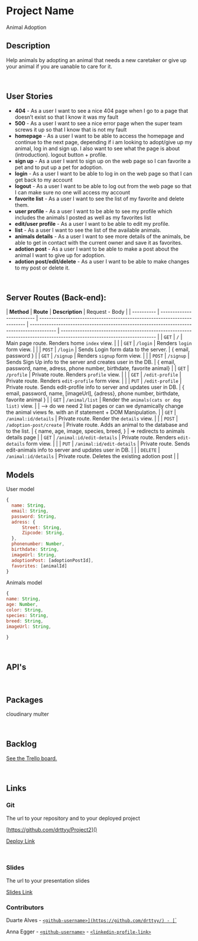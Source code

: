 # Project Name

Animal Adoption
<br>

## Description

Help animals by adopting an animal that needs a new caretaker or give up your animal if you are uanable to care for it.

<br>

## User Stories

- **404** - As a user I want to see a nice 404 page when I go to a page that doesn’t exist so that I know it was my fault
- **500** - As a user I want to see a nice error page when the super team screws it up so that I know that is not my fault
- **homepage** - As a user I want to be able to access the homepage and continue to the next page, depending if i am looking to adopt/give up my animal, log in and sign up. I also want to see what the page is about (introduction). logout button + profile.
- **sign up** - As a user I want to sign up on the web page so I can favorite a pet and to put up a pet for adoption.
- **login** - As a user I want to be able to log in on the web page so that I can get back to my account
- **logout** - As a user I want to be able to log out from the web page so that I can make sure no one will access my account
- **favorite list** - As a user I want to see the list of my favorite and delete them.
- **user profile** - As a user I want to be able to see my profile which includes the animals I posted as well as my favorites list
- **edit/user profile** - As a user I want to be able to edit my profile.
- **list** - As a user I want to see the list of the available animals.
- **animals details** - As a user I want to see more details of the animals, be able to get in contact with the current owner and save it as favorites.
- **adotion post** - As a user I want to be able to make a post about the animal I want to give up for adoption.
- **adotion post/edit/delete** - As a user I want to be able to make changes to my post or delete it.

<br>

## Server Routes (Back-end):

| **Method** | **Route**                 | **Description**                                                          | Request - Body                                                                            |
| ---------- | ------------------------- | ------------------------------------------------------------------------ | ----------------------------------------------------------------------------------------- | ---------------------------------------------------------------------------------------------------------------------- |
| `GET`      | `/`                       | Main page route. Renders home `index` view.                              |                                                                                           |
| `GET`      | `/login`                  | Renders `login` form view.                                               |                                                                                           |
| `POST`     | `/login`                  | Sends Login form data to the server.                                     | { email, password }                                                                       |
| `GET`      | `/signup`                 | Renders `signup` form view.                                              |                                                                                           |
| `POST`     | `/signup`                 | Sends Sign Up info to the server and creates user in the DB.             | { email, password, name, adress, phone number, birthdate, favorite animal}                |
| `GET`      | `/profile`                | Private route. Renders `profile` view.                                   |                                                                                           |
| `GET`      | `/edit-profile`           | Private route. Renders `edit-profile` form view.                         |                                                                                           |
| `PUT`      | `/edit-profile`           | Private route. Sends edit-profile info to server and updates user in DB. | { email, password, name, [imageUrl], {adress}, phone number, birthdate, favorite animal } |
| `GET`      | `/animal/list`            | Render the `animals(cats or dog list)` view.                             |                                                                                           | --> do we need 2 list pages or can we dynamically change the animal views fe. with an if statement + DOM Manipulation. |
| `GET`      | `/animal:id/details`      | Private route. Render the `details` view.                                |                                                                                           |
| `POST`     | `/adoption-post/create`   | Private route. Adds an animal to the database and to the list.           | { name, age, image, species, breed, }                                                     | => redirects to animals details page                                                                                   |
| `GET`      | `/animal:id/edit-details` | Private route. Renders `edit-details` form view.                         |                                                                                           |
| `PUT`      | `/animal:id/edit-details` | Private route. Sends edit-animals info to server and updates user in DB. |                                                                                           |
| `DELETE`   | `/animal:id/details`      | Private route. Deletes the existing adotion post                         |                                                                                           |
## Models

User model

```javascript
{
  name: String,
  email: String,
  password: String,
  adress: {
      Street: String,
      Zipcode: String,
  },
  phonenumber: Number,
  birthdate: String,
  imageUrl: String,
  adoptionPost: [adoptionPostId],
  favorites: [animalId]
}

```

Animals model

```javascript
{
name: String,
age: Number,
color: String,
species: String,
breed: String,
imageUrl: String,

}

```

<br>

## API's

<br>

## Packages

cloudinary
multer

<br>

## Backlog

[See the Trello board.](https://trello.com/b/peU75b4E/animals-adoption-project)

<br>

## Links

### Git

The url to your repository and to your deployed project

[https://github.com/drttyy/Project2]()

[Deploy Link]()

<br>

### Slides

The url to your presentation slides

[Slides Link](https://docs.google.com/presentation/d/1P5FIi0vHZBUcgUtmt1M4_lLCO5dwdJ4UOgtJa4ehGfk/edit?usp=sharing)

### Contributors

Duarte Alves - [`<github-username>](https://github.com/drttyy/) - [`<linkedin-profile-link>`](https://www.linkedin.com/in/duarte-alves-97157b227/)

Anna Egger - [`<github-username>`](https://github.com/annagramcodes) - [`<linkedin-profile-link>`](https://www.linkedin.com/in/anna-egger/)
